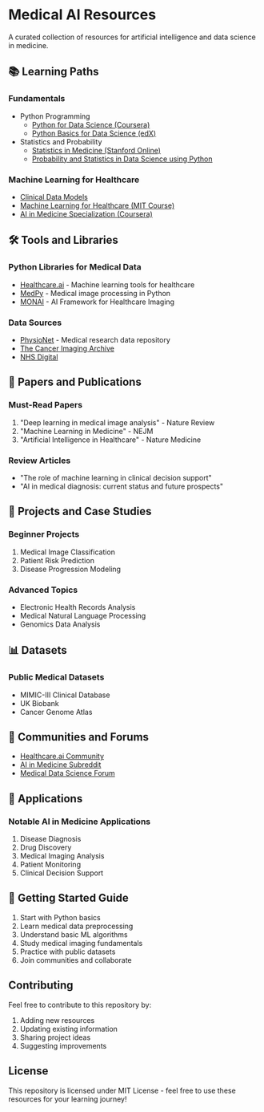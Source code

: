 # Medical AI Resources

A curated collection of resources for artificial intelligence and data science in medicine.

## 📚 Learning Paths

### Fundamentals
- Python Programming
  - [Python for Data Science (Coursera)](https://www.coursera.org/learn/python-for-data-science)
  - [Python Basics for Data Science (edX)](https://www.edx.org/learn/python)
- Statistics and Probability
  - [Statistics in Medicine (Stanford Online)](https://online.stanford.edu/courses/somgen-270-statistics-medicine)
  - [Probability and Statistics in Data Science using Python](https://www.edx.org/learn/probability)

### Machine Learning for Healthcare
- [Clinical Data Models](https://www.nature.com/articles/s41746-020-00341-z)
- [Machine Learning for Healthcare (MIT Course)](https://ocw.mit.edu/courses/6-s897-machine-learning-for-healthcare-spring-2019/)
- [AI in Medicine Specialization (Coursera)](https://www.coursera.org/specializations/ai-in-medicine)

## 🛠️ Tools and Libraries

### Python Libraries for Medical Data
- [Healthcare.ai](https://healthcare.ai/) - Machine learning tools for healthcare
- [MedPy](https://loli.github.io/medpy/) - Medical image processing in Python
- [MONAI](https://monai.io/) - AI Framework for Healthcare Imaging

### Data Sources
- [PhysioNet](https://physionet.org/) - Medical research data repository
- [The Cancer Imaging Archive](https://www.cancerimagingarchive.net/)
- [NHS Digital](https://digital.nhs.uk/data)

## 📄 Papers and Publications

### Must-Read Papers
1. "Deep learning in medical image analysis" - Nature Review
2. "Machine Learning in Medicine" - NEJM
3. "Artificial Intelligence in Healthcare" - Nature Medicine

### Review Articles
- "The role of machine learning in clinical decision support"
- "AI in medical diagnosis: current status and future prospects"

## 🎯 Projects and Case Studies

### Beginner Projects
1. Medical Image Classification
2. Patient Risk Prediction
3. Disease Progression Modeling

### Advanced Topics
- Electronic Health Records Analysis
- Medical Natural Language Processing
- Genomics Data Analysis

## 📊 Datasets

### Public Medical Datasets
- MIMIC-III Clinical Database
- UK Biobank
- Cancer Genome Atlas

## 🤝 Communities and Forums

- [Healthcare.ai Community](https://healthcare.ai/community)
- [AI in Medicine Subreddit](https://www.reddit.com/r/aimedicine/)
- [Medical Data Science Forum](https://forum.medicaldatascience.org/)

## 📱 Applications

### Notable AI in Medicine Applications
1. Disease Diagnosis
2. Drug Discovery
3. Medical Imaging Analysis
4. Patient Monitoring
5. Clinical Decision Support

## 🔄 Getting Started Guide

1. Start with Python basics
2. Learn medical data preprocessing
3. Understand basic ML algorithms
4. Study medical imaging fundamentals
5. Practice with public datasets
6. Join communities and collaborate

## Contributing

Feel free to contribute to this repository by:
1. Adding new resources
2. Updating existing information
3. Sharing project ideas
4. Suggesting improvements

## License

This repository is licensed under MIT License - feel free to use these resources for your learning journey!